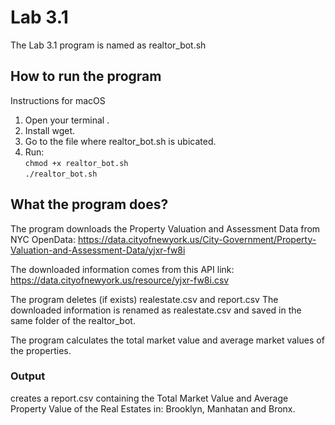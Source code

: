 # Lab 3.1

The Lab 3.1 program is named as realtor_bot.sh

##  How to run the program
Instructions for macOS
 1. Open your terminal .
 2. Install wget.
 3. Go to the file where realtor_bot.sh is ubicated.
 4. Run:
<br> ` chmod +x realtor_bot.sh `<br>
 `./realtor_bot.sh`

## What the program does?
The program downloads the Property Valuation and Assessment Data from NYC OpenData:  https://data.cityofnewyork.us/City-Government/Property-Valuation-and-Assessment-Data/yjxr-fw8i

The downloaded information comes from this API link: https://data.cityofnewyork.us/resource/yjxr-fw8i.csv

The program deletes (if exists) realestate.csv and report.csv
The downloaded information is renamed as realestate.csv and saved in the same folder of the realtor_bot.

The program calculates the total market value and average market values of the properties.

### Output

creates a report.csv containing the Total Market Value and Average Property Value of the Real Estates in: Brooklyn, Manhatan and Bronx.




